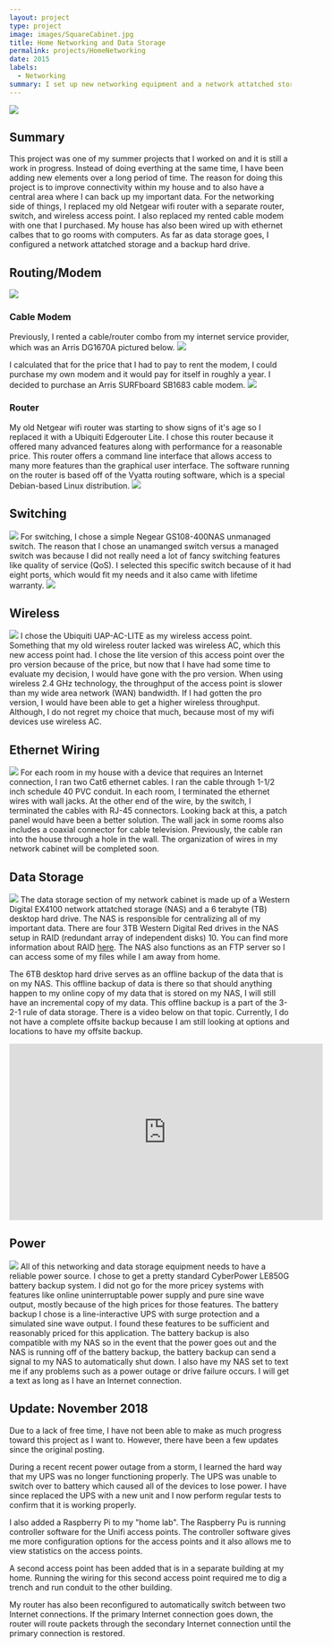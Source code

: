 ```yaml
---
layout: project
type: project
image: images/SquareCabinet.jpg
title: Home Networking and Data Storage
permalink: projects/HomeNetworking
date: 2015
labels:
  - Networking
summary: I set up new networking equipment and a network attatched storage for my house.
---
```


<img class="ui large rounded image" src="../images/cabinet.jpg">

<H2>Summary</H2>
This project was one of my summer projects that I worked on and it is still a work in progress. Instead of doing everthing at the same time, I have been adding new elements over a long period of time. The reason for doing this project is to improve connectivity within my house and to also have a central area where I can back up my important data. For the networking side of things, I replaced my old Netgear wifi router with a separate router, switch, and wireless access point. I also replaced my rented cable modem with one that I purchased. My house has also been wired up with ethernet calbes that to go rooms with computers. As far as data storage goes, I configured a network attatched storage and a backup hard drive.

<H2>Routing/Modem</H2>
<img class="ui large rounded image" src="../images/routing.jpg">
<H3>Cable Modem</H3>
Previously, I rented a cable/router combo from my internet service provider, which was an Arris DG1670A pictured below.

<img class="ui large rounded image" src="../images/DG1670a.jpg">

I calculated that for the price that I had to pay to rent the modem, I could purchase my own modem and it would pay for itself in roughly a year. I decided to purchase an Arris SURFboard SB1683 cable modem.
<img class="ui large rounded image" src="../images/SB1683.jpg">

<H3>Router</H3>
My old Netgear wifi router was starting to show signs of it's age so I replaced it with a Ubiquiti Edgerouter Lite. I chose this router because it offered many advanced features along with performance for a reasonable price. This router offers a command line interface that allows access to many more features than the graphical user interface. The software running on the router is based off of the Vyatta routing software, which is a special Debian-based Linux distribution.
<img class="ui large rounded image" src="../images/erlite.jpg">

<H2>Switching</H2>
<img class="ui large rounded image" src="../images/switching.jpg">
For switching, I chose a simple Negear GS108-400NAS unmanaged switch. The reason that I chose an unamanged switch versus a managed switch was because I did not really need a lot of fancy switching features like quality of service (QoS). I selected this specific switch because of it had eight ports, which would fit my needs and it also came with lifetime warranty.
<img class="ui large rounded image" src="../images/GS108-400NAS.jpg">

<H2>Wireless</H2>
<img class="ui large rounded image" src="../images/wifi.jpg">
I chose the Ubiquiti UAP-AC-LITE as my wireless access point. Something that my old wireless router lacked was wireless AC, which this new access point had. I chose the lite version of this access point over the pro version because of the price, but now that I have had some time to evaluate my decision, I would have gone with the pro version. When using wireless 2.4 GHz technology, the throughput of the access point is slower than my wide area network (WAN) bandwidth. If I had gotten the pro version, I would have been able to get a higher wireless throughput. Although, I do not regret my choice that much, because most of my wifi devices use wireless AC.

<H2>Ethernet Wiring</H2>
<img class="ui large rounded image" src="../images/wallplate.jpg">
For each room in my house with a device that requires an Internet connection, I ran two Cat6 ethernet cables. I ran the cable through 1-1/2 inch schedule 40 PVC conduit. In each room, I terminated the ethernet wires with wall jacks. At the other end of the wire, by the switch, I terminated the cables with RJ-45 connectors. Looking back at this, a patch panel would have been a better solution. The wall jack in some rooms also includes a coaxial connector for cable television. Previously, the cable ran into the house through a hole in the wall. The organization of wires in my network cabinet will be completed soon.

<H2>Data Storage</H2>
<img class="ui large rounded image" src="../images/storage.jpg">
The data storage section of my network cabinet is made up of a Western Digital EX4100 network attatched storage (NAS) and a 6 terabyte (TB) desktop hard drive. The NAS is responsible for centralizing all of my important data. There are four 3TB Western Digital Red drives in the NAS setup in RAID (redundant array of independent disks) 10. You can find more information about RAID <a href="http://www.raid-calculator.com/raid-types-reference.aspx">here</a>. The NAS also functions as an FTP server so I can access some of my files while I am away from home.

The 6TB desktop hard drive serves as an offline backup of the data that is on my NAS. This offline backup of data is there so that should anything happen to my online copy of my data that is stored on my NAS, I will still have an incremental copy of my data. This offline backup is a part of the 3-2-1 rule of data storage. There is a video below on that topic. Currently, I do not have a complete offsite backup because I am still looking at options and locations to have my offsite backup.
<iframe width="560" height="315" src="https://www.youtube.com/embed/wLX5wEUGlE0" frameborder="0" allowfullscreen></iframe>

<H2>Power</H2>
<img class="ui large rounded image" src="../images/power.jpg">
All of this networking and data storage equipment needs to have a reliable power source. I chose to get a pretty standard CyberPower LE850G battery backup system. I did not go for the more pricey systems with features like online uninterruptable power supply and pure sine wave output, mostly because of the high prices for those features. The battery backup I chose is a line-interactive UPS with surge protection and a simulated sine wave output. I found these features to be sufficient and reasonably priced for this application. The battery backup is also compatible with my NAS so in the event that the power goes out and the NAS is running off of the battery backup, the battery backup can send a signal to my NAS to automatically shut down. I also have my NAS set to text me if any problems such as a power outage or drive failure occurs. I will get a text as long as I have an Internet connection.

<H2>Update: November 2018</H2>

Due to a lack of free time, I have not been able to make as much progress toward this project as I want to. However, there have been a few updates since the original posting.

During a recent recent power outage from a storm, I learned the hard way that my UPS was no longer functioning properly. The UPS was unable to switch over to battery which caused all of the devices to lose power. I have since replaced the UPS with a new unit and I now perform regular tests to confirm that it is working properly.

I also added a Raspberry Pi to my "home lab". The Raspberry Pu is running controller software for the Unifi access points. The controller software gives me more configuration options for the access points and it also allows me to view statistics on the access points.

A second access point has been added that is in a separate building at my home. Running the wiring for this second access point required me to dig a trench and run conduit to the other building.

My router has also been reconfigured to automatically switch between two Internet connections. If the primary Internet connection goes down, the router will route packets through the secondary Internet connection until the primary connection is restored. 
